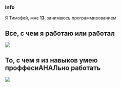 ### Info
Я Тимофей, мне **13**, занимаюсь программированием 

## Все, с чем я работаю или работал

<p align="left">
  <img src="https://skillicons.dev/icons?i=sublime,vscode,visualstudio,androidstudio,pycharm,clion,rider,blender,unity,unreal,photoshop,figma,cpp,cs,github,python,java,powershell,wordpress,linux,arch,mint,ubuntu,stackoverflow" />
</p>

## То, с чем я из навыков умею проффесиАНАЛьно работать
<p align="left">
  <img src="https://skillicons.dev/icons?i=sublime,vscode,visualstudio,pycharm,rider,clion,blender,unity,photoshop,cpp,cs,github,python,figma,arch" />
</p>

